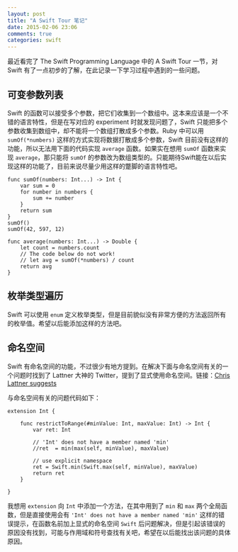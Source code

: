 ```yaml
---
layout: post
title: "A Swift Tour 笔记"
date: 2015-02-06 23:06
comments: true
categories: swift
---
```


最近看完了 The Swift Programming Language 中的 A Swift Tour 一节，对 Swift 有了一点初步的了解，在此记录一下学习过程中遇到的一些问题。

## 可变参数列表

Swift 的函数可以接受多个参数，把它们收集到一个数组中。这本来应该是一个不错的语言特性，但是在写对应的 experiment 时就发现问题了，Swift 只能把多个参数收集到数组中，却不能将一个数组打散成多个参数。Ruby 中可以用 `sumOf(*numbers)` 这样的方式实现将数据打散成多个参数，Swift 目前没有这样的功能，所以无法用下面的代码实现 `average` 函数。如果实在想用 `sumOf` 函数来实现 `average`，那只能将 `sumOf` 的参数改为数组类型的。只能期待Swift能在以后实现这样的功能了，目前来说尽量少用这样的蹩脚的语言特性吧。

```
func sumOf(numbers: Int...) -> Int {
    var sum = 0
    for number in numbers {
        sum += number
    }
    return sum
}
sumOf()
sumOf(42, 597, 12)

func average(numbers: Int...) -> Double {
    let count = numbers.count
    // The code below do not work!
    // let avg = sumOf(*numbers) / count
    return avg
}
```

## 枚举类型遍历

Swift 可以使用 `enum` 定义枚举类型，但是目前貌似没有非常方便的方法返回所有的枚举值。希望以后能添加这样的方法吧。


## 命名空间
Swift 有命名空间的功能，不过很少有地方提到。在解决下面与命名空间有关的一个问题时找到了 Lattner 大神的 Twitter，提到了显式使用命名空间。链接：[Chris Lattner suggests](https://twitter.com/clattner_llvm/status/474772713739792384)

与命名空间有关的问题代码如下：

```
extension Int {

    func restrictToRange(#minValue: Int, maxValue: Int) -> Int {
        var ret: Int

        // 'Int' does not have a member named 'min'
        //ret  = min(max(self, minValue), maxValue)

        // use explicit namespace
        ret = Swift.min(Swift.max(self, minValue), maxValue)
        return ret
    }

}
```

我想用 `extension` 向 `Int` 中添加一个方法，在其中用到了 `min` 和 `max` 两个全局函数，但是直接使用会有 `'Int' does not have a member named 'min'` 这样的错误提示，在函数名前加上显式的命名空间 `Swift` 后问题解决，但是引起该错误的原因没有找到，可能与作用域和符号查找有关吧，希望在以后能找出该问题的具体原因。
